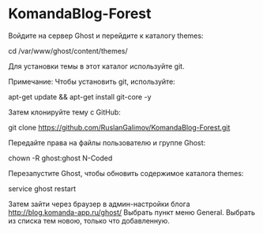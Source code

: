# KomandaBlog-Forest

Войдите на сервер Ghost и перейдите к каталогу themes:

cd /var/www/ghost/content/themes/

Для установки темы в этот каталог используйте git.

Примечание: Чтобы установить git, используйте:

apt-get update && apt-get install git-core -y

Затем клонируйте тему с GitHub:

git clone https://github.com/RuslanGalimov/KomandaBlog-Forest.git

Передайте права на файлы пользователю и группе Ghost:

chown -R ghost:ghost N-Coded

Перезапустите Ghost, чтобы обновить содержимое каталога themes:

service ghost restart

Затем зайти через браузер в админ-настройки блога http://blog.komanda-app.ru/ghost/
Выбрать пункт меню General.
Выбрать из списка тем новою, только что добавленную.
